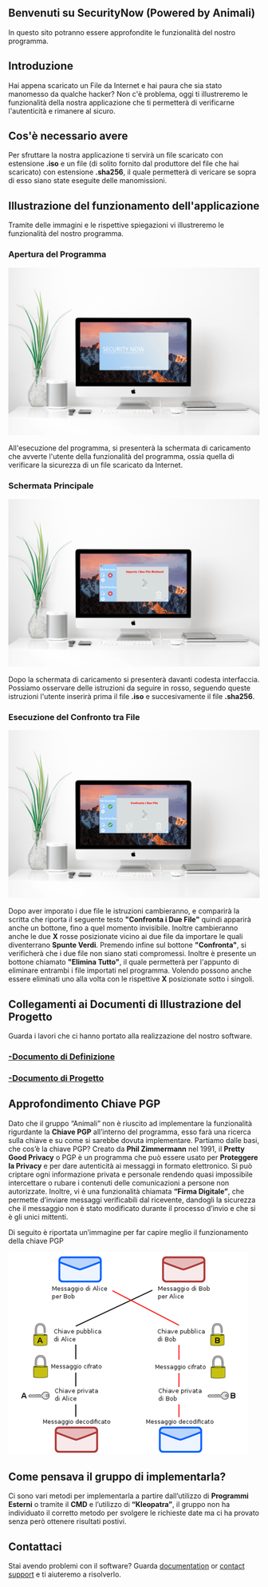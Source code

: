 ## Benvenuti su SecurityNow (Powered by Animali)

In questo sito potranno essere approfondite le funzionalità del nostro programma.

## Introduzione

Hai appena scaricato un File da Internet e hai paura che sia stato manomesso da qualche hacker? Non c'è problema, oggi ti illustreremo le funzionalità della nostra applicazione che ti permetterà di verificarne l'autenticità e rimanere al sicuro.


## Cos'è necessario avere

Per sfruttare la nostra applicazione ti servirà un file scaricato con estensione **.iso** e un file (di solito fornito dal produttore del file che hai scaricato) con estensione **.sha256**, il quale permetterà di vericare se sopra di esso siano state eseguite delle manomissioni.


## Illustrazione del funzionamento dell'applicazione

Tramite delle immagini e le rispettive spiegazioni vi illustreremo le funzionalità del nostro programma.

### Apertura del Programma

![schermata iniziale](/immagini/Schermata_Iniziale.PNG)

All'esecuzione del programma, si presenterà la schermata di caricamento che avverte l'utente della funzionalità del programma, ossia quella di verificare la sicurezza di un file scaricato da Internet.

### Schermata Principale

![Dentro al Programma](/immagini/Dentro_Programma.PNG)

Dopo la schermata di caricamento si presenterà davanti codesta interfaccia. Possiamo osservare delle istruzioni da seguire in rosso, seguendo queste istruzioni l'utente inserirà prima il file **.iso** e succesivamente il file **.sha256**.

### Esecuzione del Confronto tra File

![Confronta](/immagini/Confronta.PNG)

 Dopo aver imporato i due file le istruzioni cambieranno, e comparirà la scritta che riporta il seguente testo **"Confronta i Due File"** quindi apparirà anche un bottone, fino a quel momento invisibile. Inoltre cambieranno anche le due **X** rosse posizionate vicino ai due file da importare le quali diventerrano **Spunte Verdi**. Premendo infine sul bottone **"Confronta"**, si verificherà che i due file non siano stati compromessi. Inoltre è presente un bottone chiamato **"Elimina Tutto"**, il quale permetterà per l'appunto di eliminare entrambi i file importati nel programma. Volendo possono anche essere eliminati uno alla volta con le rispettive **X** posizionate sotto i singoli.




## Collegamenti ai Documenti di Illustrazione del Progetto
Guarda i lavori che ci hanno portato alla realizzazione del nostro software.
### [-Documento di Definizione](https://github.com/ItisMajo-2021-4DINFO-Informatica/4di-2022-progetto-valida-download-animali/tree/main/01-definizione)
### [-Documento di Progetto](https://github.com/ItisMajo-2021-4DINFO-Informatica/4di-2022-progetto-valida-download-animali/tree/main/02-progetto)

## Approfondimento Chiave PGP

Dato che il gruppo “Animali” non è riuscito ad implementare la funzionalità rigurdante la **Chiave PGP** all’interno del programma, esso farà una ricerca sulla chiave e su come si sarebbe dovuta implementare.
Partiamo dalle basi, che cos’è la chiave PGP?
Creato da **Phil Zimmermann** nel 1991, il **Pretty Good Privacy** o PGP è un programma che può essere usato per **Proteggere la Privacy** e per dare autenticità ai messaggi in formato elettronico. Si può criptare ogni informazione privata e personale rendendo quasi impossibile intercettare o rubare i contenuti delle comunicazioni a persone non autorizzate. Inoltre, vi è una funzionalità chiamata **“Firma Digitale”**, che permette d’inviare messaggi verificabili dal ricevente, dandogli la sicurezza che il messaggio non è stato modificato durante il processo d’invio e che si è gli unici mittenti.

Di seguito è riportata un’immagine per far capire meglio il funzionamento della chiave PGP

![illustrazione PGP](/immagini/illustrazionePGP.png)

## Come pensava il gruppo di implementarla?
Ci sono vari metodi per implementarla a partire dall’utilizzo di **Programmi Esterni** o tramite il **CMD** e l’utilizzo di **“Kleopatra”**, il gruppo non  ha individuato il corretto metodo per svolgere le richieste date ma ci ha provato senza però ottenere risultati postivi.




## Contattaci

Stai avendo problemi con il software? Guarda [documentation](https://docs.github.com/categories/github-pages-basics/) or [contact support](https://support.github.com/contact) e ti aiuteremo a risolverlo.
